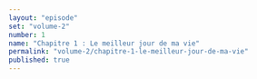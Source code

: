 ```yaml
---
layout: "episode"
set: "volume-2"
number: 1
name: "Chapitre 1 : Le meilleur jour de ma vie"
permalink: "volume-2/chapitre-1-le-meilleur-jour-de-ma-vie"
published: true
---
```

